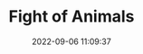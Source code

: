 ---
date: 2022-09-06 11:09:37
title: 'Fight of Animals'	
tags: [crazy, 2D fighter, PC]
img: https://i.imgur.com/aymFfcV.jpg
price: $9.99 One Time	
link: https://store.steampowered.com/app/1160330/Fight_of_Animals/	
discord: http://discord.gg/rPcHb6C	
twitter: https://twitter.com/Digital_Crafter
---